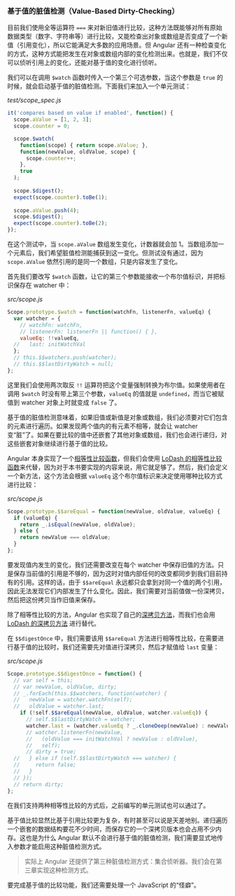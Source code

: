 ### 基于值的脏值检测（Value-Based Dirty-Checking）

目前我们使用全等运算符 `===` 来对新旧值进行比较，这种方法既能够对所有原始数据类型（数字、字符串等）进行比较，又能检查出对象或数组是否变成了一个新值（引用变化），所以它能满足大多数的应用场景。但 Angular 还有一种检查变化的方式，这种方式能把发生在对象或数组内部的变化检测出来。也就是，我们不仅可以侦听引用上的变化，还能对基于值的变化进行侦听。

我们可以在调用 `$watch` 函数时传入一个第三个可选参数，当这个参数是 `true` 的时候，就会启动基于值的脏值检测。下面我们来加入一个单元测试：

_test/scope_spec.js_

```js
it('compares based on value if enabled', function() {
  scope.aValue = [1, 2, 3];
  scope.counter = 0;

  scope.$watch(
    function(scope) { return scope.aValue; },
    function(newValue, oldValue, scope) {
      scope.counter++;
    },
    true
  );
  
  scope.$digest();
  expect(scope.counter).toBe(1);
  
  scope.aValue.push(4);
  scope.$digest();
  expect(scope.counter).toBe(2);
});
```

在这个测试中，当 `scope.aValue` 数组发生变化，计数器就会加 1。当数组添加一个元素后，我们希望脏值检测能捕获到这一变化。但测试没有通过，因为 `scope.aValue` 依然引用的是同一个数组，只是内容发生了变化。

首先我们要改写 `$watch` 函数，让它的第三个参数能接收一个布尔值标识，并把标识保存在 watcher 中：

_src/scope.js_

```js
Scope.prototype.$watch = function(watchFn, listenerFn, valueEq) {
  var watcher = {
    // watchFn: watchFn,
    // listenerFn: listenerFn || function() { },
    valueEq: !!valueEq,
  //   last: initWatchVal
  };
  // this.$$watchers.push(watcher);
  // this.$$lastDirtyWatch = null;
};
```

这里我们会使用两次取反 `!!` 运算符把这个变量强制转换为布尔值。如果使用者在调用 `$watch` 时没有带上第三个参数，`valueEq` 的值就是 `undefined`，而当它被赋值到 watcher 对象上时就变成 `false` 了。

基于值的脏值检测意味着，如果旧值或新值是对象或数组，我们必须要对它们包含的元素进行遍历。如果发现两个值内的有元素不相等，就会让 watcher 变“脏”了。如果在要比较的值中还嵌套了其他对象或数组，我们也会进行递归，对这些嵌套对象继续进行基于值的比较。

Angular 本身实现了一个[相等性比较函数](https://github.com/angular/angular.js/blob/8d4e3fdd31eabadd87db38aa0590253e14791956/src/Angular.js#L812)，但我们会使用 [LoDash 的相等性比较函数](https://lodash.com/docs/4.17.15#isEqual)来代替，因为对于本书要实现的内容来说，用它就足够了。然后，我们会定义一个新方法，这个方法会根据 `valueEq` 这个布尔值标识来决定使用哪种比较方式进行比较：

_src/scope.js_

```js
Scope.prototype.$$areEqual = function(newValue, oldValue, valueEq) {
  if (valueEq) {
    return _.isEqual(newValue, oldValue);
  } else {
    return newValue === oldValue;
  }
};
```

要发现值内发生的变化，我们还需要改变在每个 watcher 中保存旧值的方法。只是保存当前值的引用是不够的，因为这时对值内部任何的改变都同步到我们目前持有的引用。这样的话，由于 `$$areEqual` 永远都只会拿到对同一个值的两个引用，因此无法发现它们内部发生了什么变化。因此，我们需要对当前值做一份深拷贝，然后把这份拷贝当作旧值来保存。

除了相等性比较的方法，Angular 也实现了自己的[深拷贝方法](https://github.com/angular/angular.js/blob/8d4e3fdd31eabadd87db38aa0590253e14791956/src/Angular.js#L725)，而我们也会用 [LoDash 的深拷贝方法](https://lodash.com/docs/4.17.15#cloneDeep) 进行替代。

在 `$$digestOnce` 中，我们需要该用 `$$areEqual` 方法进行相等性比较，在需要进行基于值的比较时，我们还需要先对值进行深拷贝，然后才赋值给 `last` 变量：

_src/scope.js_

```js
Scope.prototype.$$digestOnce = function() {
  // var self = this;
  // var newValue, oldValue, dirty;
  // _.forEach(this.$$watchers, function(watcher) {
  //   newValue = watcher.watchFn(self);
  //   oldValue = watcher.last;
    if (!self.$$areEqual(newValue, oldValue, watcher.valueEq)) {
      // self.$$lastDirtyWatch = watcher;
      watcher.last = (watcher.valueEq ? _.cloneDeep(newValue) : newValue);
      // watcher.listenerFn(newValue,
      //   (oldValue === initWatchVal ? newValue : oldValue),
      //   self);
      // dirty = true;
  //   } else if (self.$$lastDirtyWatch === watcher) {
  //     return false;
  //   }
  // });
  // return dirty;
};
```

在我们支持两种相等性比较的方式后，之前编写的单元测试也可以通过了。

基于值比较显然比基于引用比较更为复杂，有时甚至可以说是天差地别。递归遍历一个嵌套的数据结构要花不少时间，而保存它的一个深拷贝版本也会占用不少内存。这也是为什么 Angular 默认不会进行基于值的脏值检测，我们需要显式地传入参数才能启用这种脏值检测方式。

> 实际上 Angular 还提供了第三种脏值检测方式：集合侦听器。我们会在第三章实现这种检测方式。

要完成基于值的比较功能，我们还需要处理一个 JavaScript 的“怪癖”。
